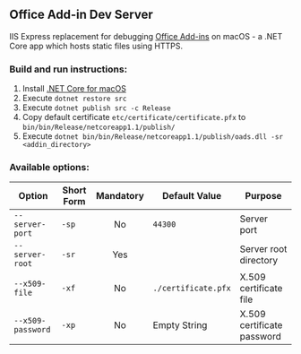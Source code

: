 ## Office Add-in Dev Server

IIS Express replacement for debugging [Office Add-ins](https://dev.office.com/docs/add-ins/overview/office-add-ins) on macOS - a .NET Core app which hosts static files using HTTPS.

### Build and run instructions:

1. Install [.NET Core for macOS](https://www.microsoft.com/net/core#macos)
2. Execute `dotnet restore src`
3. Execute `dotnet publish src -c Release`
4. Copy default certificate `etc/certificate/certificate.pfx` to `bin/bin/Release/netcoreapp1.1/publish/`
5. Execute `dotnet bin/bin/Release/netcoreapp1.1/publish/oads.dll -sr <addin_directory>`

### Available options:

Option | Short Form | Mandatory | Default Value | Purpose
--- | --- | :---: | --- | ---
`--server-port` | `-sp` | No | `44300` | Server port
`--server-root` | `-sr` | Yes | | Server root directory
`--x509-file` | `-xf` | No | `./certificate.pfx` | X.509 certificate file
`--x509-password` | `-xp` | No | Empty String | X.509 certificate password